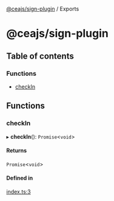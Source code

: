 [@ceajs/sign-plugin](README.md) / Exports

# @ceajs/sign-plugin

## Table of contents

### Functions

- [checkIn](modules.md#checkin)

## Functions

### checkIn

▸ **checkIn**(): `Promise`<`void`\>

#### Returns

`Promise`<`void`\>

#### Defined in

[index.ts:3](https://github.com/ceajs/cea/blob/566c0d6/src/plugins/sign/src/index.ts#L3)
